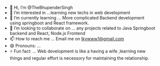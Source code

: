 - 👋 Hi, I’m @TheBhupenderSingh
- 👀 I’m interested in ...learning new techs in web development
- 🌱 I’m currently learning ... More complicated Backend development using springboot and React framework.
- 💞️ I’m looking to collaborate on ... any projects related to Java Springboot backend and React, Node.js Frontend
- 📫 How to reach me ... Email me on lkywww1@gmail.com
- 😄 Pronouns: ...
- ⚡ Fun fact: ... Web development is like a having a wife ,learning new things and regular effort is necessory for maintaining the relationship.

<!---
TheBhupenderSingh/TheBhupenderSingh is a ✨ special ✨ repository because its `README.md` (this file) appears on your GitHub profile.
You can click the Preview link to take a look at your changes.
--->
